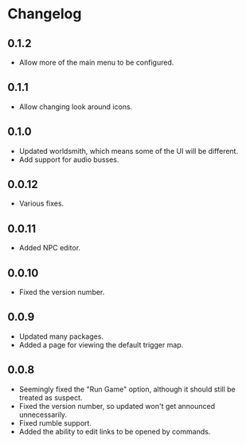 # Changelog

## 0.1.2

- Allow more of the main menu to be configured.

## 0.1.1

- Allow changing look around icons.

## 0.1.0

- Updated worldsmith, which means some of the UI will be different.
- Add support for audio busses.

## 0.0.12

- Various fixes.

## 0.0.11

- Added NPC editor.

## 0.0.10

- Fixed the version number.

## 0.0.9

- Updated many packages.
- Added a page for viewing the default trigger map.

## 0.0.8

- Seemingly fixed the "Run Game" option, although it should still be treated as suspect.
- Fixed the version number, so updated won't get announced unnecessarily.
- Fixed rumble support.
- Added the ability to edit links to be opened by commands.
